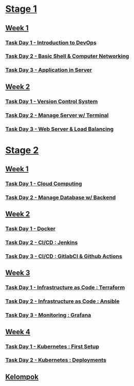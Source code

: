 # [Stage 1](https://github.com/wilsonakbar/Tasks-Dumbways-WilsonAkbar/tree/176d9ffedf0d324bc47eb8e95bcd219f79df238e/Stage%201)
  
## [Week 1](https://github.com/wilsonakbar/Tasks-Dumbways-WilsonAkbar/tree/176d9ffedf0d324bc47eb8e95bcd219f79df238e/Stage%201/Week%201)
### [Task Day 1 - Introduction to DevOps](https://github.com/wilsonakbar/Tasks-Dumbways-WilsonAkbar/blob/176d9ffedf0d324bc47eb8e95bcd219f79df238e/Stage%201/Week%201/Day%201/install%20ubuntu.md)
### [Task Day 2 - Basic Shell & Computer Networking](https://github.com/wilsonakbar/Tasks-Dumbways-WilsonAkbar/blob/176d9ffedf0d324bc47eb8e95bcd219f79df238e/Stage%201/Week%201/Day%202/pemahaman%20ip.md)
### [Task Day 3 - Application in Server](https://github.com/wilsonakbar/Tasks-Dumbways-WilsonAkbar/blob/176d9ffedf0d324bc47eb8e95bcd219f79df238e/Stage%201/Week%201/Day%203/Application%20in%20Server.md)
  
## [Week 2](https://github.com/wilsonakbar/Tasks-Dumbways-WilsonAkbar/tree/176d9ffedf0d324bc47eb8e95bcd219f79df238e/Stage%201/Week%202)
### [Task Day 1 - Version Control System](https://github.com/wilsonakbar/Tasks-Dumbways-WilsonAkbar/blob/176d9ffedf0d324bc47eb8e95bcd219f79df238e/Stage%201/Week%202/Day%201/repositori%20github.md)
### [Task Day 2 - Manage Server w/ Terminal](https://github.com/wilsonakbar/Tasks-Dumbways-WilsonAkbar/blob/176d9ffedf0d324bc47eb8e95bcd219f79df238e/Stage%201/Week%202/Day%202/Manage%20Server%20in%20Terminal.md)
### [Task Day 3 - Web Server & Load Balancing](https://github.com/wilsonakbar/Tasks-Dumbways-WilsonAkbar/blob/176d9ffedf0d324bc47eb8e95bcd219f79df238e/Stage%201/Week%202/Day%203/Web%20Server%20%26%20Reverse%20Proxy.md)
  
# [Stage 2](https://github.com/wilsonakbar/Tasks-Dumbways-WilsonAkbar/tree/176d9ffedf0d324bc47eb8e95bcd219f79df238e/Stage%202)

## [Week 1](https://github.com/wilsonakbar/Tasks-Dumbways-WilsonAkbar/tree/176d9ffedf0d324bc47eb8e95bcd219f79df238e/Stage%202/Week%201)
### [Task Day 1 - Cloud Computing](https://github.com/wilsonakbar/Tasks-Dumbways-WilsonAkbar/blob/176d9ffedf0d324bc47eb8e95bcd219f79df238e/Stage%202/Week%201/Day%201/install%20server%20IDCH.md)
### [Task Day 2 - Manage Database w/ Backend](https://github.com/wilsonakbar/Tasks-Dumbways-WilsonAkbar/blob/176d9ffedf0d324bc47eb8e95bcd219f79df238e/Stage%202/Week%201/Day%202/Gateway%20NGINX.md)

## [Week 2](https://github.com/wilsonakbar/Tasks-Dumbways-WilsonAkbar/tree/176d9ffedf0d324bc47eb8e95bcd219f79df238e/Stage%202/Week%202)
### [Task Day 1 - Docker](https://github.com/wilsonakbar/Tasks-Dumbways-WilsonAkbar/blob/176d9ffedf0d324bc47eb8e95bcd219f79df238e/Stage%202/Week%202/Day%201/docker.md)
### [Task Day 2 - CI/CD : Jenkins](https://github.com/wilsonakbar/Tasks-Dumbways-WilsonAkbar/blob/176d9ffedf0d324bc47eb8e95bcd219f79df238e/Stage%202/Week%202/Day%202/Jenkins.md)
### [Task Day 3 - CI/CD : GitlabCI & Github Actions](https://github.com/wilsonakbar/Tasks-Dumbways-WilsonAkbar/blob/176d9ffedf0d324bc47eb8e95bcd219f79df238e/Stage%202/Week%202/Day%203/Github%20Actions.md)

## [Week 3](https://github.com/wilsonakbar/Tasks-Dumbways-WilsonAkbar/tree/176d9ffedf0d324bc47eb8e95bcd219f79df238e/Stage%202/Week%203)
### [Task Day 1 - Infrastructure as Code : Terraform](https://github.com/wilsonakbar/Tasks-Dumbways-WilsonAkbar/blob/176d9ffedf0d324bc47eb8e95bcd219f79df238e/Stage%202/Week%203/Day%201/Terraform.md)
### [Task Day 2 - Infrastructure as Code : Ansible](https://github.com/wilsonakbar/Tasks-Dumbways-WilsonAkbar/blob/176d9ffedf0d324bc47eb8e95bcd219f79df238e/Stage%202/Week%203/Day%202/Ansible.md)
### [Task Day 3 - Monitoring : Grafana](https://github.com/wilsonakbar/Tasks-Dumbways-WilsonAkbar/blob/176d9ffedf0d324bc47eb8e95bcd219f79df238e/Stage%202/Week%203/Day%203/Monitoring.md)

## [Week 4](https://github.com/wilsonakbar/Tasks-Dumbways-WilsonAkbar/tree/176d9ffedf0d324bc47eb8e95bcd219f79df238e/Stage%202/Week%204)
### [Task Day 1 - Kubernetes : First Setup](https://github.com/wilsonakbar/Tasks-Dumbways-WilsonAkbar/blob/176d9ffedf0d324bc47eb8e95bcd219f79df238e/Stage%202/Week%204/Day%201/Kubernetes.md)
### [Task Day 2 - Kubernetes : Deployments](https://github.com/wilsonakbar/Tasks-Dumbways-WilsonAkbar/blob/176d9ffedf0d324bc47eb8e95bcd219f79df238e/Stage%202/Week%204/Day%202/deploy.md)

## [Kelompok](https://github.com/wilsonakbar/Tasks-Dumbways-WilsonAkbar/blob/176d9ffedf0d324bc47eb8e95bcd219f79df238e/Kelompok.md)
